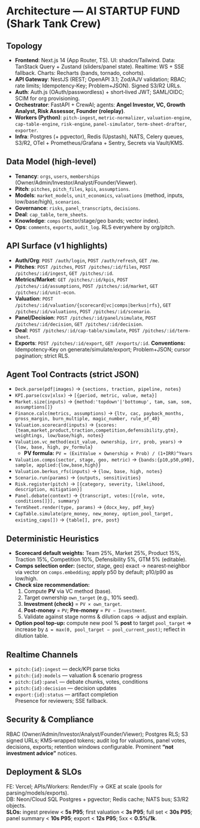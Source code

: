 # Architecture — AI STARTUP FUND (Shark Tank Crew)

## Topology
- **Frontend**: Next.js 14 (App Router, TS). UI: shadcn/Tailwind. Data: TanStack Query + Zustand (sliders/panel state). Realtime: WS + SSE fallback. Charts: Recharts (bands, tornado, cohorts).
- **API Gateway**: NestJS (REST; OpenAPI 3.1; Zod/AJV validation; RBAC; rate limits; Idempotency‑Key; Problem+JSON). Signed S3/R2 URLs.
- **Auth**: Auth.js (OAuth/passwordless) + short‑lived JWT; SAML/OIDC; SCIM for org provisioning.
- **Orchestrator**: FastAPI + CrewAI; agents: **Angel Investor, VC, Growth Analyst, Risk Assessor, Founder (roleplay)**.
- **Workers (Python)**: `pitch-ingest`, `metric-normalizer`, `valuation-engine`, `cap-table-engine`, `risk-engine`, `panel-simulator`, `term-sheet-drafter`, `exporter`.
- **Infra**: Postgres (+ pgvector), Redis (Upstash), NATS, Celery queues, S3/R2, OTel + Prometheus/Grafana + Sentry, Secrets via Vault/KMS.

## Data Model (high‑level)
- **Tenancy**: `orgs`, `users`, `memberships` (Owner/Admin/Investor/Analyst/Founder/Viewer).
- **Pitch**: `pitches`, `pitch_files`, `kpis`, `assumptions`.
- **Models**: `market_models`, `unit_economics`, `valuations` (method, inputs, low/base/high), `scenarios`.
- **Governance**: `risks`, `panel_transcripts`, `decisions`.
- **Deal**: `cap_table`, `term_sheets`.
- **Knowledge**: `comps` (sector/stage/geo bands; vector index).
- **Ops**: `comments`, `exports`, `audit_log`. RLS everywhere by org/pitch.

## API Surface (v1 highlights)
- **Auth/Org**: `POST /auth/login`, `POST /auth/refresh`, `GET /me`.
- **Pitches**: `POST /pitches`, `POST /pitches/:id/files`, `POST /pitches/:id/ingest`, `GET /pitches/:id`.
- **Metrics/Market**: `GET /pitches/:id/kpis`, `POST /pitches/:id/assumptions`, `POST /pitches/:id/market`, `GET /pitches/:id/unit-econ`.
- **Valuation**: `POST /pitches/:id/valuation/{scorecard|vc|comps|berkus|rfs}`, `GET /pitches/:id/valuations`, `POST /pitches/:id/scenario`.
- **Panel/Decision**: `POST /pitches/:id/panel/simulate`, `POST /pitches/:id/decision`, `GET /pitches/:id/decision`.
- **Deal**: `POST /pitches/:id/cap-table/simulate`, `POST /pitches/:id/term-sheet`.
- **Exports**: `POST /pitches/:id/export`, `GET /exports/:id`.
**Conventions:** Idempotency‑Key on generate/simulate/export; Problem+JSON; cursor pagination; strict RLS.

## Agent Tool Contracts (strict JSON)
- `Deck.parse(pdf|images)` → `{sections, traction, pipeline, notes}`
- `KPI.parse(csv|xlsx)` → `[{period, metric, value, meta}]`
- `Market.size(inputs)` → `{method:'topdown'|'bottomup', tam, sam, som, assumptions[]}`
- `Finance.calc(metrics, assumptions)` → `{ltv, cac, payback_months, gross_margin, burn_multiple, magic_number, rule_of_40}`
- `Valuation.scorecard(inputs)` → `{scores:{team,market,product,traction,competition,defensibility,gtm}, weightings, low/base/high, notes}`
- `Valuation.vc_method(exit_value, ownership, irr, prob, years)` → `{low, base, high, pv_formula}`
  - **PV formula:** `PV = (ExitValue × Ownership × Prob) / (1+IRR)^Years`
- `Valuation.comps(sector, stage, geo, metric)` → `{bands:{p10,p50,p90}, sample, applied:{low,base,high}}`
- `Valuation.berkus_rfs(inputs)` → `{low, base, high, notes}`
- `Scenario.run(params)` → `{outputs, sensitivities}`
- `Risk.register(pitch)` → `[{category, severity, likelihood, description, mitigation}]`
- `Panel.debate(context)` → `{transcript, votes:[{role, vote, conditions[]}], summary}`
- `TermSheet.render(type, params)` → `{docx_key, pdf_key}`
- `CapTable.simulate(pre_money, new_money, option_pool_target, existing_caps[])` → `{table[], pre, post}`

## Deterministic Heuristics
- **Scorecard default weights:** Team 25%, Market 25%, Product 15%, Traction 15%, Competition 10%, Defensibility 5%, GTM 5% (editable).
- **Comps selection order:** (sector, stage, geo) exact → nearest‑neighbor via vector on `comps.embedding`; apply p50 by default; p10/p90 as low/high.
- **Check size recommendation:**  
  1) Compute **PV** via VC method (base).  
  2) Target ownership `own_target` (e.g., 10% seed).  
  3) **Investment (check)** = `PV × own_target`.  
  4) **Post‑money** = `PV`; **Pre‑money** = `PV − Investment`.  
  5) Validate against stage norms & dilution caps → adjust and explain.
- **Option pool top‑up:** compute new pool % **post** to target `pool_target` ⇒ increase by `Δ = max(0, pool_target − pool_current_post)`; reflect in dilution table.

## Realtime Channels
- `pitch:{id}:ingest` — deck/KPI parse ticks  
- `pitch:{id}:models` — valuation & scenario progress  
- `pitch:{id}:panel` — debate chunks, votes, conditions  
- `pitch:{id}:decision` — decision updates  
- `export:{id}:status` — artifact completion  
Presence for reviewers; SSE fallback.

## Security & Compliance
RBAC (Owner/Admin/Investor/Analyst/Founder/Viewer); Postgres RLS; S3 signed URLs; KMS‑wrapped tokens; audit log for valuations, panel votes, decisions, exports; retention windows configurable. Prominent **“not investment advice”** notices.

## Deployment & SLOs
FE: Vercel; APIs/Workers: Render/Fly → GKE at scale (pools for parsing/models/exports).  
DB: Neon/Cloud SQL Postgres + pgvector; Redis cache; NATS bus; S3/R2 objects.  
**SLOs:** ingest preview < **5s P95**; first valuation < **3s P95**; full set < **30s P95**; panel summary < **10s P95**; export < **12s P95**; 5xx < **0.5%/1k**.
